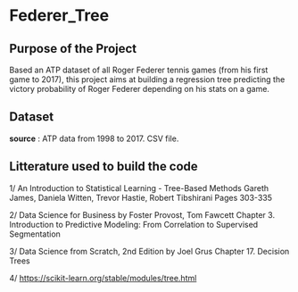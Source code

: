 # Federer_Tree

## Purpose of the Project

Based an ATP dataset of all Roger Federer tennis games (from his first game to 2017), this project aims at building a regression tree predicting the victory probability of Roger Federer depending on his stats on a game.

## Dataset

**source** : ATP data from 1998 to 2017. CSV file.

## Litterature used to build the code

1/ An Introduction to Statistical Learning - Tree-Based Methods
Gareth James, Daniela Witten, Trevor Hastie, Robert Tibshirani
Pages 303-335

2/ Data Science for Business by Foster Provost, Tom Fawcett
Chapter 3. Introduction to Predictive Modeling: From Correlation to Supervised Segmentation

3/ Data Science from Scratch, 2nd Edition
by Joel Grus
Chapter 17. Decision Trees

4/ https://scikit-learn.org/stable/modules/tree.html
